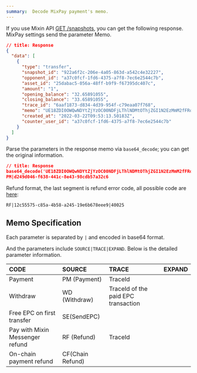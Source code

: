 ```yaml
---
summary:  Decode MixPay payment's memo.
---
```


If you use Mixin API [GET /snapshots](https://developers.mixin.one/docs/api/transfer/snapshots), you can get the following response. MixPay settings send the parameter Memo.


```json
// title: Response
{
  "data": [
    {
      "type": "transfer",
      "snapshot_id": "922a6f2c-206e-4a05-863d-a542c4e32227",
      "opponent_id": "a37c0fcf-1fd6-4375-a7f8-7ec6e2544c7b",
      "asset_id": "25dabac5-056a-48ff-b9f9-f67395dc407c",
      "amount": "1",
      "opening_balance": "32.65891055",
      "closing_balance": "33.65891055",
      "trace_id": "6aaf1873-d834-4d39-954f-c79eaa07f768",
      "memo": "UE18ZDI0OWQwNDYtZjYzOC00NDFjLThlNDMtOThjZGI1N2EzMmM2fFRoaXMgaXMgbXkgY3VzdG9tIG1lbW9+IDEwMCBjaGFyIG9ubHk=",
      "created_at": "2022-03-22T09:53:13.50183Z",
      "counter_user_id": "a37c0fcf-1fd6-4375-a7f8-7ec6e2544c7b"
    }
  ]
}
```

Parse the parameters in the response memo via `base64_decode`; you can get the original information.

```json
// title: Response
base64_decode('UE18ZDI0OWQwNDYtZjYzOC00NDFjLThlNDMtOThjZGI1N2EzMmM2fFRoaXMgaXMgbXkgY3VzdG9tIG1lbW9+IDEwMCBjaGFyIG9ubHk')
PM|d249d046-f638-441c-8e43-98cdb57a32c6
```

Refund format, the last segment is refund error code, all possible code are [here](https://mixpay.me/developers/api/error-codes#reason-for-refund):

```shell
RF|12c55575-c85a-4b58-a245-19e6b678eee9|40025
```


## Memo Specification

Each parameter is separated by `|` and encoded in base64 format.

And the parameters include `SOURCE|TRACE|EXPAND`. Below is the detailed parameter information.

| CODE | SOURCE | TRACE | EXPAND |
| :-- | :-- | :-- | :-- |
| Payment | PM (Payment) | TraceId |  |
| Withdraw | WD (Withdraw) | TraceId of the paid EPC transaction |  |
| Free EPC on first transfer | SE(SendEPC) |  |  |
| Pay with Mixin Messenger refund | RF (Refund) | TraceId |  |
| On-chain payment refund | CF(Chain Refund) |  |
